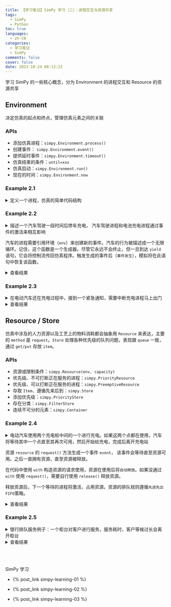 ```yaml
---
title: 【学习笔记】SimPy 学习（二）：进程交互与资源共享
tags:
  - SimPy
  - Python
toc: true
languages:
  - zh-CN
categories:
  - 学习笔记
  - SimPy
comments: false
cover: false
date: 2023-10-24 08:13:23
---
```


学习 SimPy 的一些核心概念，分为 Environment 的进程交互和 Resource 的资源共享

<!-- more -->

## Environment
决定仿真的起点和终点，管理仿真元素之间的关联

### APIs
* 添加仿真进程：`simpy.Environment.process()`
* 创建事件： `simpy.Environment.event()`
* 提供延时事件：`simpy.Environment.timeout()`
* 仿真结束的条件：`until=xxx`
* 仿真启动：`simpy.Environment.run()`
* 现在的时间：`simpy.Environment.now`

### Example 2.1
<details>
<summary>定义一个进程，仿真的简单代码结构</summary>

```python
import simpy

# 定义一个汽车进程
def car(env):
    while True:
        print('Start parking at %d' % env.now)
        parking_duration = 5
        # 进程延时 5s
        yield env.timeout(parking_duration) 
        print('Start driving at %d' % env.now)
        trip_duration = 2
        # 延时 2s
        yield env.timeout(trip_duration) 

# 仿真启动
env = simpy.Environment()   # 实例化环境
env.process(car(env))   # 添加汽车进程
env.run(until = 15)   # 设定仿真结束条件, 这里是 15s 后停止
```
</details>

### Example 2.2
<details>
<summary>描述一个汽车驾驶一段时间后停车充电， 汽车驾驶进程和电池充电进程通过事件的激活来相互影响</summary>

```python
"""
描述一个汽车驾驶一段时间后停车充电， 汽车驾驶进程和电池充电进程通过事件的激活来相互影响
"""

import simpy

from random import seed, randint
seed(23)

class ENV:
    def __init__(self, env):
        self.env = env
        self.drive_proc = env.process(self.drive(env))
        self.bat_ctrl_proc = env.process(self.bat_ctrl(env))
        # 这里的 reactivate 和 sleep 是先执行了 drive() 和 bat_ctrl() 中的
        # ？下面这段在做什么
        self.bat_ctrl_reactivate = env.event()
        self.bat_ctrl_sleep = env.event()

    # 驾驶进程
    def drive(self, env):
        while True:
            # drive 20~40 minutes
            print("Start driving at: ", env.now)
            yield env.timeout(randint(20, 40))
            print("End driving at: ", env.now)

            # parking 1~6 hours
            print("Start parking at: ", env.now)
            # activate battery charging
            # 这段代码应该是指创建事件
            self.bat_ctrl_reactivate.succeed()
            self.bat_ctrl_reactivate =  env.event()

            # 超时并挂起，等待 bat_ctrl_sleep 事件发生
            yield env.timeout(randint(60, 360)) & self.bat_ctrl_sleep
            print("End parking at: ", env.now)

    # 电池充电进程
    def bat_ctrl(self, env):
        while True:
            print("Charge sleep at: ", env.now)
            # 挂起。接收到 drive() 中的事件发生后恢复
            yield self.bat_ctrl_reactivate
            print("Charge activate at: ", env.now)
            yield env.timeout(randint(30, 90))
            print("Charge end at:", env.now)
            # 这段代码应该是指创建事件
            self.bat_ctrl_sleep.succeed()
            self.bat_ctrl_sleep = env.event()


if __name__ == "__main__":
    env = simpy.Environment()
    ENV(env)
    env.run(until=300)
```
</details>

汽车的进程需要引用环境（`env`）来创建新的事件。汽车的行为被描述成一个无限循环。记住，这个函数是一个生成器。尽管它永远不会终止，但一旦到达 `yield` 语句，它会将控制流传回仿真程序。触发生成的事件后（`事件发生`），模拟将在此语句中恢复该函数。

<details>
<summary>查看结果</summary>

```bash
Start driving at:  0
Charge sleep at:  0
End driving at:  29
Start parking at:  29
Charge activate at:  29
Charge end at: 60
Charge sleep at:  60
End parking at:  131
Start driving at:  131
End driving at:  169
Start parking at:  169
Charge activate at:  169
Charge end at: 226
Charge sleep at:  226
```
</details>

### Example 2.3
<details>
<summary>在电动汽车还在充电过程中，接到一个紧急通知，需要中断充电进程马上出门</summary>

```python
import simpy
 
def driver(env, car):
    yield env.timeout(3)
    car.action.interrupt()

class Car:
    def __init__(self, env):
        self.env = env
        # 实例化时开始run进程
        self.action = env.process(self.run())
        
    def run(self):
        while True:
            print('开始停车充电： %d' % self.env.now)
            charge_duration = 5
            # 挂起process()返回的进程
            # 等待充电结束
            try:
                yield self.env.process(self.charge(charge_duration))
            except simpy.Interrupt:
                # 当我们接收到一个中断，我们停止充电，切换到行驶状态
                print('终止充电。祈祷电量足够......')
                
            # 充电结束，可以重新上路
            print('开始行驶： %d' % self.env.now)
            trip_duration = 2
            yield self.env.timeout(trip_duration)
 
    def charge(self, duration):
        yield self.env.timeout(duration)  

if __name__ == "__main__":
    env = simpy.Environment()
    car = Car(env)
    env.process(driver(env, car))
```
</details>

<details>
<summary>查看结果</summary>

```bash
开始停车充电： 0
终止充电。祈祷电量足够......
开始行驶： 3
开始停车充电： 5
开始行驶： 10
开始停车充电： 12
```
</details>


## Resource / Store
仿真中涉及的人力资源以及工艺上的物料消耗都会抽象用 `Resource` 来表达，主要的 `method` 是 `request`。`Store` 处理各种优先级的队列问题，表现跟 `queue` 一致，通过 `get/put` 存放 `item`。

### APIs
* 资源或限制条件：`simpy.Resource(env, capacity)`
* 优先级、不可打断正在服务的进程：`simpy.PriorityResource`
* 优先级、可以打断正在服务的进程：`simpy.PreemptiveResource`
* 存取 `Item`、遵循先来后到：`simpy.Store`
* 添加优先级：`simpy.PriorityStore`
* 存在分类：`simpy.FilterStore`
* 连续不可分的元素：`simpy.Container`

### Example 2.4
<details>
<summary>电动汽车使用两个充电桩中间的一个进行充电。如果这两个点都在使用，汽车将等待其中一个点直至其再次可用，然后开始给充电，完成后离开充电站</summary>

```python
import simpy

def car(env, name, bcs, driving_time, charge_duration):
    # 驶向充电站
    yield env.timeout(driving_time)

    print('%s 到达时间 %d' % (name, env.now))
    # 请求充电桩
    with bcs.request() as req:
        yield req

        print('%s 充电开始时间 %d' % (name, env.now))
        yield env.timeout(charge_duration)
        print('%s 充电结束并驶离时间 %d' % (name, env.now))


env = simpy.Environment()
# bcs 充电桩资源
bcs = simpy.Resource(env, capacity = 2)
# 创建汽车进程
for i in range(4):
    env.process(car(env, '第 %d 辆车' % (i + 1), bcs, i * 2, 5))

env.run()
```
</details>

资源 `resource` 的 `request()` 方法生成一个事件 `event`， 该事件会等待直至资源可用。之后一直拥有资源，直至资源被释放。

在代码中使用 `with` 构造资源的请求使用，资源在使用后将`自动释放`。如果没通过 `with` 使用 `request()`，需要自行使用 `release()` 释放资源。

释放资源后，下一个等待的进程将激活，占用资源。资源的排队规则遵循`先进先出 FIFO`策略。

<details>
<summary>查看结果</summary>

```bash
第 1 辆车 到达时间 0
第 1 辆车 充电开始时间 0
第 2 辆车 到达时间 2
第 2 辆车 充电开始时间 2
第 3 辆车 到达时间 4
第 1 辆车 充电结束并驶离时间 5
第 3 辆车 充电开始时间 5
第 4 辆车 到达时间 6
第 2 辆车 充电结束并驶离时间 7
第 4 辆车 充电开始时间 7
第 3 辆车 充电结束并驶离时间 10
第 4 辆车 充电结束并驶离时间 12
```
</details>

### Example 2.5
<details>
<summary>银行排队服务例子：一个柜台对客户进行服务，服务耗时，客户等候过长会离开柜台</summary>

```python
"""
银行排队服务例子：一个柜台对客户进行服务，服务耗时，客户等候过长会离开柜台
"""

import simpy
import random

RANDOM_SEED = 42
NEW_CUSTOMERS = 5  # 客户数
INTERVAL_CUSTOMERS = 10.0  # 客户到达的间距时间
MIN_PATIENCE = 1  # 客户等待时间, 最小
MAX_PATIENCE = 3  # 客户等待时间, 最大

# 生成客户
def source(env, number, interval, counter):
    for i in range(number):
        c = customer(env, 'Customer%02d' % i, counter, time_in_bank = 12.0)
        env.process(c)
        t = random.expovariate(1.0 / interval)
        yield env.timeout(t)

# 客户到达、服务、离开
def customer(env, name, counter, time_in_bank):
    arrive = env.now
    print('%7.4f %s: Here I am' % (arrive, name))

    with counter.request() as req:
        patience = random.uniform(MIN_PATIENCE, MAX_PATIENCE)
        # 等待柜员服务或者超出忍耐时间离开队伍
        results = yield req | env.timeout(patience)
        wait = env.now - arrive
        if req in results:
        # 到达柜台
            print('%7.4f %s: Waited %6.3f' % (env.now, name, wait))
            tib = random.expovariate(1.0 / time_in_bank)
            yield env.timeout(tib)
            print('%7.4f %s: Finished' % (env.now, name))
        else:
            # 没有服务到位
            print('%7.4f %s: RENEGED after %6.3f' % (env.now, name, wait))

# Setup and start the simulation
print('Bank renege')
random.seed(RANDOM_SEED)
env = simpy.Environment()

# Start processes and run
counter = simpy.Resource(env, capacity = 1)
env.process(source(env, NEW_CUSTOMERS, INTERVAL_CUSTOMERS, counter))
env.run()
```
</details>

<details>
<summary>查看结果</summary>

```bash
Bank renege
 0.0000 Customer00: Here I am
 0.0000 Customer00: Waited  0.000
 3.8595 Customer00: Finished
10.2006 Customer01: Here I am
10.2006 Customer01: Waited  0.000
12.7265 Customer02: Here I am
13.9003 Customer02: RENEGED after  1.174
23.7507 Customer01: Finished
34.9993 Customer03: Here I am
34.9993 Customer03: Waited  0.000
37.9599 Customer03: Finished
40.4798 Customer04: Here I am
40.4798 Customer04: Waited  0.000
43.1401 Customer04: Finished
```
</details>



<br>
<br>
<br>

SimPy 学习  

* {% post_link simpy-learning-01 %}  

* {% post_link simpy-learning-02 %}  

* {% post_link simpy-learning-03 %}
